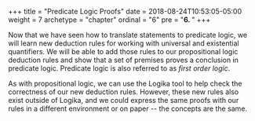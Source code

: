 +++
title = "Predicate Logic Proofs"
date = 2018-08-24T10:53:05-05:00
weight = 7
archetype = "chapter"
ordinal = "6"
pre = "<b>6. </b>"
+++

Now that we have seen how to translate statements to predicate logic, we will learn new deduction rules for working with universal and existential quantifiers. We will be able to add those rules to our propositional logic deduction rules and show that a set of premises proves a conclusion in predicate logic. Predicate logic is also referred to as *first order logic*. 

As with propositional logic, we can use the Logika tool to help check the correctness of our new deduction rules. However, these new rules also exist outside of Logika, and we could express the same proofs with our rules in a different environment or on paper -- the concepts are the same.